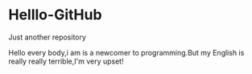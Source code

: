 # Helllo-GitHub
Just another repository

Hello every body,i am is a newcomer to programming.But my English is really really terrible,I'm very upset!
